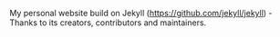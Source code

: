 My personal website build on Jekyll (https://github.com/jekyll/jekyll) - Thanks to its creators, contributors and maintainers.

